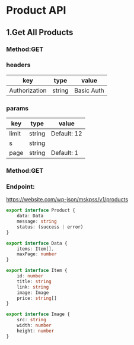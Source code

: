 # Product API

## 1.Get All Products

### Method:GET

### headers

key | type | value
--- | --- | ---
Authorization | string | Basic Auth

### params

key | type | value
--- | --- | ---
limit | string | Default: 12
s | string | 
page | string | Default: 1

### Method:GET

### Endpoint:

https://website.com/wp-json/mskpss/v1/products

````ts
export interface Product {
    data: Data
    message: string
    status: (success | error)
}

export interface Data {
    items: Item[],
    maxPage: number
}

export interface Item {
    id: number
    title: string
    link: string
    image: Image
    price: string[]
}

export interface Image {
    src: string
    width: number
    height: number
}
````
